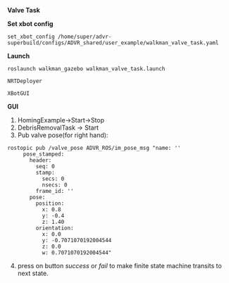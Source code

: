**Valve Task**

**Set xbot config**
```
set_xbot_config /home/super/advr-superbuild/configs/ADVR_shared/user_example/walkman_valve_task.yaml

```


**Launch**
```
roslaunch walkman_gazebo walkman_valve_task.launch
```

```
NRTDeployer
```

```
XBotGUI
```


**GUI**
1) HomingExample->Start->Stop
2) DebrisRemovalTask -> Start
3) Pub valve pose(for right hand):
```
rostopic pub /valve_pose ADVR_ROS/im_pose_msg "name: ''
     pose_stamped:
       header:
         seq: 0
         stamp:
           secs: 0
           nsecs: 0
         frame_id: ''
       pose:
         position:
           x: 0.8
           y: -0.4
           z: 1.40
         orientation:
           x: 0.0
           y: -0.7071070192004544
           z: 0.0
           w: 0.7071070192004544"
```
   
           
4) press on button _success_ or _fail_ to make finite state machine transits to next state.